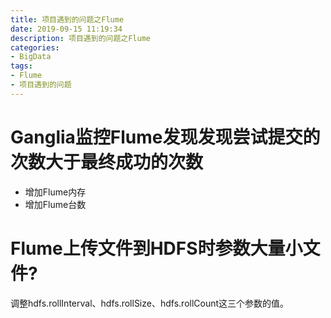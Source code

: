 ```yaml
---
title: 项目遇到的问题之Flume
date: 2019-09-15 11:19:34
description: 项目遇到的问题之Flume
categories:
- BigData
tags:
- Flume
- 项目遇到的问题
---
```

#   Ganglia监控Flume发现发现尝试提交的次数大于最终成功的次数
+   增加Flume内存
+   增加Flume台数

#   Flume上传文件到HDFS时参数大量小文件?
调整hdfs.rollInterval、hdfs.rollSize、hdfs.rollCount这三个参数的值。
